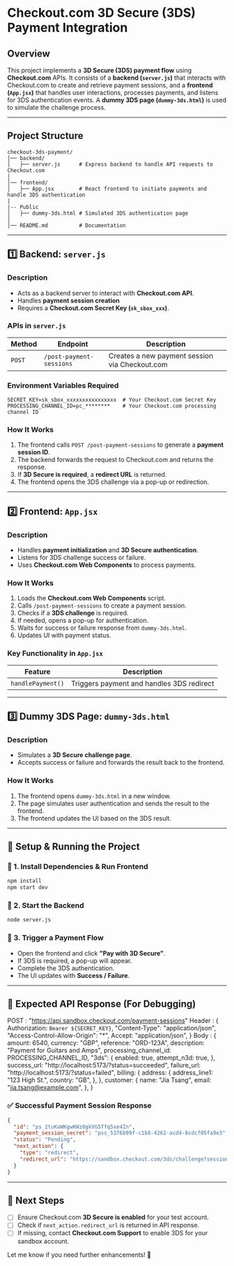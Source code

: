 # Checkout.com 3D Secure (3DS) Payment Integration

## Overview
This project implements a **3D Secure (3DS) payment flow** using **Checkout.com** APIs. It consists of a **backend (`server.js`)** that interacts with Checkout.com to create and retrieve payment sessions, and a **frontend (`App.jsx`)** that handles user interactions, processes payments, and listens for 3DS authentication events. A **dummy 3DS page (`dummy-3ds.html`)** is used to simulate the challenge process.

---

## Project Structure

```
checkout-3ds-payment/
│── backend/
│   ├── server.js      # Express backend to handle API requests to Checkout.com
│
│── frontend/
│   ├── App.jsx        # React frontend to initiate payments and handle 3DS authentication
|
|-- Public
│   ├── dummy-3ds.html # Simulated 3DS authentication page
│
│── README.md          # Documentation
```

---

## **1️⃣ Backend: `server.js`**
### **Description**
- Acts as a backend server to interact with **Checkout.com API**.
- Handles **payment session creation**
- Requires a **Checkout.com Secret Key (`sk_sbox_xxx`)**.

### **APIs in `server.js`**
| Method | Endpoint | Description |
|--------|---------|-------------|
| `POST` | `/post-payment-sessions` | Creates a new payment session via Checkout.com |

### **Environment Variables Required**
```env
SECRET_KEY=sk_sbox_xxxxxxxxxxxxxxxx  # Your Checkout.com Secret Key
PROCESSING_CHANNEL_ID=pc_********    # Your Checkout.com processing channel ID
```

### **How It Works**
1. The frontend calls `POST /post-payment-sessions` to generate a **payment session ID**.
2. The backend forwards the request to Checkout.com and returns the response.
3. If **3D Secure is required**, a **redirect URL** is returned.
4. The frontend opens the 3DS challenge via a pop-up or redirection.

---

## **2️⃣ Frontend: `App.jsx`**
### **Description**
- Handles **payment initialization** and **3D Secure authentication**.
- Listens for 3DS challenge success or failure.
- Uses **Checkout.com Web Components** to process payments.

### **How It Works**
1. Loads the **Checkout.com Web Components** script.
2. Calls `/post-payment-sessions` to create a payment session.
3. Checks if a **3DS challenge** is required.
4. If needed, opens a pop-up for authentication.
5. Waits for success or failure response from `dummy-3ds.html`.
6. Updates UI with payment status.

### **Key Functionality in `App.jsx`**
| Feature | Description |
|---------|-------------|
| `handlePayment()` | Triggers payment and handles 3DS redirect |

---

## **3️⃣ Dummy 3DS Page: `dummy-3ds.html`**
### **Description**
- Simulates a **3D Secure challenge page**.
- Accepts success or failure and forwards the result back to the frontend.

### **How It Works**
1. The frontend opens `dummy-3ds.html` in a new window.
2. The page simulates user authentication and sends the result to the frontend.
3. The frontend updates the UI based on the 3DS result.

---

## **🔧 Setup & Running the Project**

### **📌 1. Install Dependencies & Run Frontend**
```sh
npm install
npm start dev
```

### **📌 2. Start the Backend**
```sh
node server.js
```

### **📌 3. Trigger a Payment Flow**
- Open the frontend and click **"Pay with 3D Secure"**.
- If 3DS is required, a pop-up will appear.
- Complete the 3DS authentication.
- The UI updates with **Success / Failure**.

---

## **📌 Expected API Response (For Debugging)**

POST :  "https://api.sandbox.checkout.com/payment-sessions"
Header : {
          Authorization: `Bearer ${SECRET_KEY}`,
          "Content-Type": "application/json",
          "Access-Control-Allow-Origin": "*",
          Accept: "application/json",
        }
Body : {
          amount: 6540,
          currency: "GBP",
          reference: "ORD-123A",
          description: "Payment for Guitars and Amps",
          processing_channel_id: PROCESSING_CHANNEL_ID,
          "3ds": {
            enabled: true,
            attempt_n3d: true,
          },
          success_url: "http://localhost:5173/?status=succeeded",
          failure_url: "http://localhost:5173/?status=failed",
          billing: {
            address: {
              address_line1: "123 High St.",
              country: "GB",
            },
          },
          customer: {
            name: "Jia Tsang",
            email: "jia.tsang@example.com",
          },
        }
### **✅ Successful Payment Session Response**
```json
{
  "id": "ps_2tuKaWKgwKWz8gkVG5Tfq5xe4In",
  "payment_session_secret": "pss_5376b99f-c1b8-4262-acd4-8cdcf05fa9e3",
  "status": "Pending",
  "next_action": {
    "type": "redirect",
    "redirect_url": "https://sandbox.checkout.com/3ds/challenge?session_id=ps_2tuKaWKgwKWz8gkVG5Tfq5xe4In"
  }
}
```

---

## **🎯 Next Steps**
- [ ] Ensure Checkout.com **3D Secure is enabled** for your test account.
- [ ] Check if `next_action.redirect_url` is returned in API response.
- [ ] If missing, contact **Checkout.com Support** to enable 3DS for your sandbox account.

Let me know if you need further enhancements! 🚀

